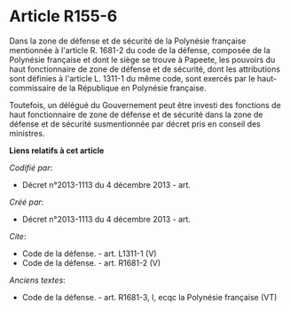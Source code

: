 # Article R155-6

Dans la zone de défense et de sécurité de la Polynésie française mentionnée à l'article R. 1681-2 du code de la défense,
composée de la Polynésie française et dont le siège se trouve à Papeete, les pouvoirs du haut fonctionnaire de zone de
défense et de sécurité, dont les attributions sont définies à l'article L. 1311-1 du même code, sont exercés par le haut-
commissaire de la République en Polynésie française. 

Toutefois, un délégué du Gouvernement peut être investi des fonctions de haut fonctionnaire de zone de défense et de sécurité
dans la zone de défense et de sécurité susmentionnée par décret pris en conseil des ministres.

**Liens relatifs à cet article**

_Codifié par_:

  - Décret n°2013-1113 du 4 décembre 2013 - art.

_Créé par_:

  - Décret n°2013-1113 du 4 décembre 2013 - art.

_Cite_:

  - Code de la défense. - art. L1311-1 (V)
  - Code de la défense. - art. R1681-2 (V)

_Anciens textes_:

  - Code de la défense. - art. R1681-3, I, ecqc la Polynésie française (VT)
